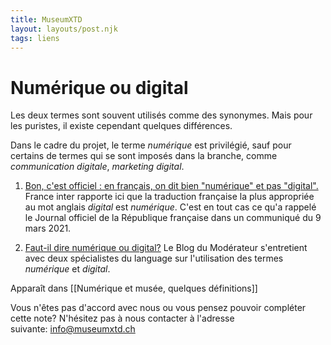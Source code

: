 ```yaml
---
title: MuseumXTD
layout: layouts/post.njk
tags: liens
---
```

# Numérique ou digital 
Les deux termes sont souvent utilisés comme des synonymes. Mais pour les puristes, il existe cependant quelques différences. 

Dans le cadre du projet, le terme *numérique* est privilégié, sauf pour certains de termes qui se sont imposés dans la branche, comme *communication digitale*, *marketing digital*.   

1. [Bon, c'est officiel : en français, on dit bien "numérique" et pas "digital".](https://www.radiofrance.fr/franceinter/bon-c-est-officiel-en-francais-on-dit-bien-numerique-et-pas-digital-4089609)
   France inter rapporte ici que la traduction française la plus appropriée au mot anglais *digital* est *numérique*. C'est en tout cas ce qu'a rappelé le Journal officiel de la République française dans un communiqué du 9 mars 2021. 

2. [Faut-il dire numérique ou digital?](https://www.blogdumoderateur.com/numerique-ou-digital/)
   Le Blog du Modérateur s'entretient avec deux spécialistes du language sur l'utilisation des termes *numérique* et *digital*.  


Apparaît dans [[Numérique et musée, quelques définitions]]

Vous n'êtes pas d'accord avec nous ou vous pensez pouvoir compléter cette note? N'hésitez pas à nous contacter à l'adresse suivante: [info@museumxtd.ch](mailto:info@museumxtd.ch)